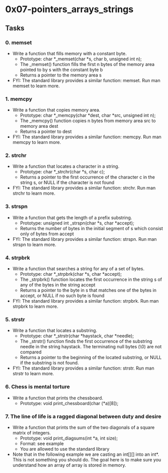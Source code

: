 # 0x07-pointers_arrays_strings
## Tasks
### 0. memset
* Write a function that fills memory with a constant byte.
	* Prototype: char *_memset(char *s, char b, unsigned int n);
	* The _memset() function fills the first n bytes of the memory area pointed to by s with the constant byte b
	* Returns a pointer to the memory area s
* FYI: The standard library provides a similar function: memset. Run man memset to learn more.

### 1. memcpy
* Write a function that copies memory area.
	* Prototype: char *_memcpy(char *dest, char *src, unsigned int n);
	* The _memcpy() function copies n bytes from memory area src to memory area dest
	* Returns a pointer to dest
* FYI: The standard library provides a similar function: memcpy. Run man memcpy to learn more.

### 2. strchr
* Write a function that locates a character in a string.
	* Prototype: char *_strchr(char *s, char c);
	* Returns a pointer to the first occurrence of the character c in the string s, or NULL if the character is not found
* FYI: The standard library provides a similar function: strchr. Run man strchr to learn more.

### 3. strspn
* Write a function that gets the length of a prefix substring.
	* Prototype: unsigned int _strspn(char *s, char *accept);
	* Returns the number of bytes in the initial segment of s which consist only of bytes from accept
* FYI: The standard library provides a similar function: strspn. Run man strspn to learn more.

### 4. strpbrk
* Write a function that searches a string for any of a set of bytes.
	* Prototype: char *_strpbrk(char *s, char *accept);
	* The _strpbrk() function locates the first occurrence in the string s of any of the bytes in the string accept
	* Returns a pointer to the byte in s that matches one of the bytes in accept, or NULL if no such byte is found
* FYI: The standard library provides a similar function: strpbrk. Run man strpbrk to learn more.

### 5. strstr
* Write a function that locates a substring.
	* Prototype: char *_strstr(char *haystack, char *needle);
	* The _strstr() function finds the first occurrence of the substring needle in the string haystack. The terminating null bytes (\0) are not compared
	* Returns a pointer to the beginning of the located substring, or NULL if the substring is not found.
* FYI: The standard library provides a similar function: strstr. Run man strstr to learn more.

### 6. Chess is mental torture
* Write a function that prints the chessboard.
	* Prototype: void print_chessboard(char (*a)[8]);

### 7. The line of life is a ragged diagonal between duty and desire
* Write a function that prints the sum of the two diagonals of a square matrix of integers.
	* Prototype: void print_diagsums(int *a, int size);
	* Format: see example
	* You are allowed to use the standard library
* Note that in the following example we are casting an int[][] into an int*. This is not something you should do. The goal here is to make sure you understand how an array of array is stored in memory.
